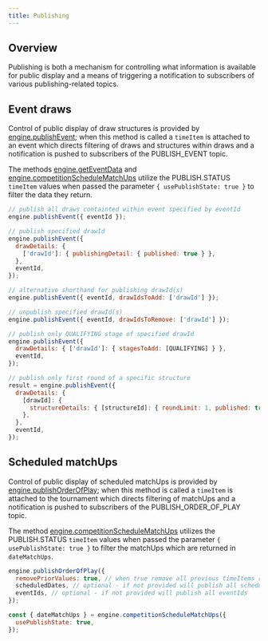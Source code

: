 ```yaml
---
title: Publishing
---
```


## Overview

Publishing is both a mechanism for controlling what information is available for public display and a means of triggering a notification to subscribers of various publishing-related topics.

## Event draws

Control of public display of draw structures is provided by [engine.publishEvent](/docs/governors/publishing-governor#publishevent); when this method is called a `timeItem` is attached to an event which directs filtering of draws and structures within draws and a notification is pushed to subscribers of the PUBLISH_EVENT topic.

The methods [engine.getEventData](/docs/governors/query-governor.md#geteventdata) and [engine.competitionScheduleMatchUps](/docs/governors/query-governor#competitionschedulematchups) utilize the PUBLISH.STATUS `timeItem` values when passed the parameter `{ usePublishState: true }` to filter the data they return.

```js
// publish all draws containted within event specified by eventId
engine.publishEvent({ eventId });

// publish specified drawId
engine.publishEvent({
  drawDetails: {
    ['drawId']: { publishingDetail: { published: true } },
  },
  eventId,
});

// alternative shorthand for publishing drawId(s)
engine.publishEvent({ eventId, drawIdsToAdd: ['drawId'] });

// unpublish specified drawId(s)
engine.publishEvent({ eventId, drawIdsToRemove: ['drawId'] });

// publish only QUALIFYING stage of specified drawId
engine.publishEvent({
  drawDetails: { ['drawId']: { stagesToAdd: [QUALIFYING] } },
  eventId,
});

// publish only first round of a specific structure
result = engine.publishEvent({
  drawDetails: {
    [drawId]: {
      structureDetails: { [structureId]: { roundLimit: 1, published: true } },
    },
  },
  eventId,
});
```

## Scheduled matchUps

Control of public display of scheduled matchUps is provided by [engine.publishOrderOfPlay](/docs/governors/publishing-governor#publishorderofplay); when this method is called a `timeItem` is attached to the tournament which directs filtering of matchUps and a notification is pushed to subscribers of the PUBLISH_ORDER_OF_PLAY topic.

The method [engine.competitionScheduleMatchUps](/docs/governors/query-governor#competitionschedulematchups) utilizes the PUBLISH.STATUS `timeItem` values when passed the parameter `{ usePublishState: true }` to filter the matchUps which are returned in `dateMatchUps`.

```js
engine.publishOrderOfPlay({
  removePriorValues: true, // when true remove all previous timeItems related to publishing Order of Play
  scheduledDates, // optional - if not provided will publish all scheduledDates
  eventIds, // optional - if not provided will publish all eventIds
});

const { dateMatchUps } = engine.competitionScheduleMatchUps({
  usePublishState: true,
});
```
